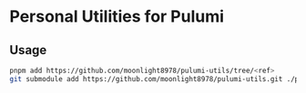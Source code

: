 # Personal Utilities for Pulumi

## Usage

```bash
pnpm add https://github.com/moonlight8978/pulumi-utils/tree/<ref>
git submodule add https://github.com/moonlight8978/pulumi-utils.git ./packages/utils
```
